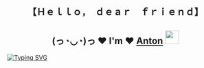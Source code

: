 <h2 align = "center"> 【﻿Ｈｅｌｌｏ，　ｄｅａｒ　ｆｒｉｅｎｄ】

<h2 align="center">(っ◔◡◔)っ ♥ I'm ♥ <a href="https://github.com/INTERpol21)" target="_blank">Anton</a> 
<img src="https://github.com/blackcater/blackcater/raw/main/images/Hi.gif" height="32"/></h1>

[![Typing SVG](https://readme-typing-svg.herokuapp.com?font=Inconsolata&size=26&duration=6000&color=F73131A7&center=%D0%BB%D0%BE%D0%B6%D1%8C&vCenter=%D0%BB%D0%BE%D0%B6%D1%8C&multiline=true&width=500&height=80&lines=Welcome+Fullstack+Developer)](https://git.io/typing-svg)
